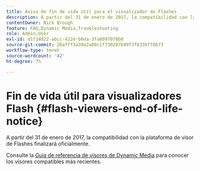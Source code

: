 ```yaml
---
title: Aviso de fin de vida útil para el visualizador de Flashes
description: A partir del 31 de enero de 2017, la compatibilidad con la plataforma de visor de Flashes finalizará oficialmente.
contentOwner: Rick Brough
feature: FAQ,Dynamic Media,Troubleshooting
role: Admin,User
exl-id: d1f34d22-abcc-422e-b6da-3fa8097078b0
source-git-commit: 26afff3a39a2a80c1f730287b99f3fb33bff0673
workflow-type: tm+mt
source-wordcount: '42'
ht-degree: 7%

---
```


# Fin de vida útil para visualizadores Flash {#flash-viewers-end-of-life-notice}

A partir del 31 de enero de 2017, la compatibilidad con la plataforma de visor de Flashes finalizará oficialmente.

Consulte la [Guía de referencia de visores de Dynamic Media](https://experienceleague.adobe.com/docs/dynamic-media-developer-resources.html) para conocer los visores compatibles más recientes.
